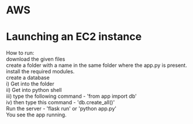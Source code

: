 # AWS
# Launching an EC2 instance
How to run: <br>
download the given files <br>
create a folder with a name in the same folder where the app.py is present.<br>
install the required modules.<br>
create a database<br>
i) Get into the folder<br>
ii) Get into python shell<br>
iii) type the following command - 'from app import db'<br>
iv) then type this command - 'db.create_all()'<br>
Run the server - 'flask run' or 'python app.py'<br>
You see the app running. <br>
